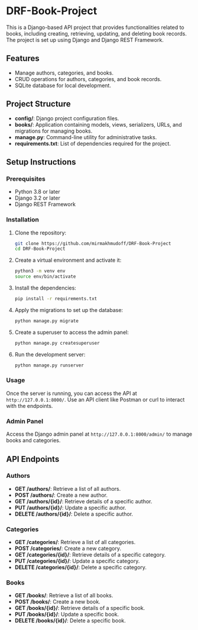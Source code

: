 # DRF-Book-Project

This is a Django-based API project that provides functionalities related to books, including creating, retrieving, updating, and deleting book records. The project is set up using Django and Django REST Framework.

## Features

- Manage authors, categories, and books.
- CRUD operations for authors, categories, and book records.
- SQLite database for local development.

## Project Structure

- **config/**: Django project configuration files.
- **books/**: Application containing models, views, serializers, URLs, and migrations for managing books.
- **manage.py**: Command-line utility for administrative tasks.
- **requirements.txt**: List of dependencies required for the project.

## Setup Instructions

### Prerequisites

- Python 3.8 or later
- Django 3.2 or later
- Django REST Framework

### Installation

1. Clone the repository:
    ```bash
    git clone https://github.com/mirmakhmudoff/DRF-Book-Project
    cd DRF-Book-Project
    ```

2. Create a virtual environment and activate it:
    ```bash
    python3 -m venv env
    source env/bin/activate
    ```

3. Install the dependencies:
    ```bash
    pip install -r requirements.txt
    ```

4. Apply the migrations to set up the database:
    ```bash
    python manage.py migrate
    ```

5. Create a superuser to access the admin panel:
    ```bash
    python manage.py createsuperuser
    ```

6. Run the development server:
    ```bash
    python manage.py runserver
    ```

### Usage

Once the server is running, you can access the API at `http://127.0.0.1:8000/`. Use an API client like Postman or curl to interact with the endpoints.

### Admin Panel

Access the Django admin panel at `http://127.0.0.1:8000/admin/` to manage books and categories.

## API Endpoints

### Authors

- **GET /authors/**: Retrieve a list of all authors.
- **POST /authors/**: Create a new author.
- **GET /authors/{id}/**: Retrieve details of a specific author.
- **PUT /authors/{id}/**: Update a specific author.
- **DELETE /authors/{id}/**: Delete a specific author.

### Categories

- **GET /categories/**: Retrieve a list of all categories.
- **POST /categories/**: Create a new category.
- **GET /categories/{id}/**: Retrieve details of a specific category.
- **PUT /categories/{id}/**: Update a specific category.
- **DELETE /categories/{id}/**: Delete a specific category.

### Books

- **GET /books/**: Retrieve a list of all books.
- **POST /books/**: Create a new book.
- **GET /books/{id}/**: Retrieve details of a specific book.
- **PUT /books/{id}/**: Update a specific book.
- **DELETE /books/{id}/**: Delete a specific book.
